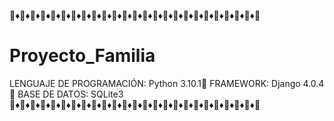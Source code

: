 🔸♦🔸♦🔸♦🔸♦🔸♦🔸♦🔸♦🔸♦🔸♦🔸♦🔸♦🔸♦🔸♦🔸♦🔸♦🔸♦🔸♦🔸♦🔸♦🔸♦🔸♦🔸♦🔸♦🔸♦🔸
# Proyecto_Familia
LENGUAJE DE PROGRAMACIÓN: Python 3.10.1🐍
FRAMEWORK: Django 4.0.4 🦄
BASE DE DATOS: SQLite3 
🔸♦🔸♦🔸♦🔸♦🔸♦🔸♦🔸♦🔸♦🔸♦🔸♦🔸♦🔸♦🔸♦🔸♦🔸♦🔸♦🔸♦🔸♦🔸♦🔸♦🔸♦🔸♦🔸♦🔸♦🔸
